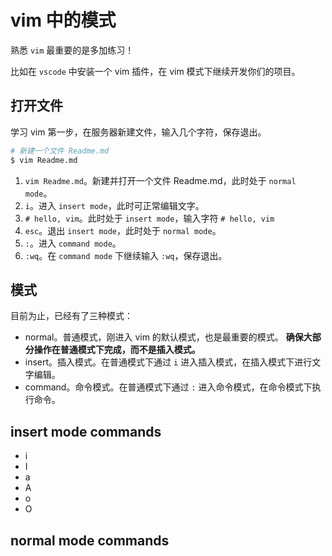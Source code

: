# vim 中的模式

熟悉 `vim` 最重要的是多加练习！

比如在 `vscode` 中安装一个 vim 插件，在 vim 模式下继续开发你们的项目。

## 打开文件

学习 vim 第一步，在服务器新建文件，输入几个字符，保存退出。

``` bash
# 新建一个文件 Readme.md
$ vim Readme.md
```

1. `vim Readme.md`。新建并打开一个文件 Readme.md，此时处于 `normal mode`。
2. `i`。进入 `insert mode`，此时可正常编辑文字。
3. `# hello, vim`。此时处于 `insert mode`，输入字符 `# hello, vim`
4. `esc`。退出 `insert mode`，此时处于 `normal mode`。
5. `:`。进入 `command mode`。
6. `:wq`。在 `command mode` 下继续输入 `:wq`，保存退出。

## 模式

目前为止，已经有了三种模式：

+ normal。普通模式，刚进入 vim 的默认模式，也是最重要的模式。 **确保大部分操作在普通模式下完成，而不是插入模式。**
+ insert。插入模式。在普通模式下通过 `i` 进入插入模式，在插入模式下进行文字编辑。
+ command。命令模式。在普通模式下通过 `:` 进入命令模式，在命令模式下执行命令。

## insert mode commands

+ i
+ I
+ a
+ A
+ o
+ O

## normal mode commands
